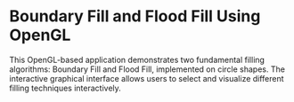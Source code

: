 # Boundary Fill and Flood Fill Using OpenGL
 This OpenGL-based application demonstrates two fundamental filling algorithms: Boundary Fill and Flood Fill, implemented on circle shapes. The interactive graphical interface allows users to select and visualize different filling techniques interactively.
